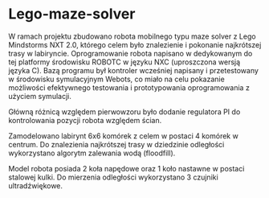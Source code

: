 # Lego-maze-solver
W ramach projektu zbudowano robota mobilnego typu maze solver z Lego Mindstorms NXT 2.0, którego celem było znalezienie i pokonanie najkrótszej trasy
w labiryncie.
Oprogramowanie robota napisano w dedykowanym do tej platformy środowisku ROBOTC w języku NXC (uproszczona wersją języka C).
Bazą programu był kontroler wcześniej napisany i przetestowany w środowisku symulacyjnym Webots, 
co miało na celu pokazanie możliwości efektywnego testowania i prototypowania oprogramowania z użyciem symulacji.

Główną różnicą względem pierwowzoru było dodanie regulatora PI do kontrolowania pozycji robota względem ścian.

Zamodelowano labirynt 6x6 komórek z celem w postaci 4 komórek w centrum.
Do znalezienia najkrótszej trasy w dziedzinie odległości wykorzystano algorytm zalewania wodą (floodfill).

Model robota posiada 2 koła napędowe oraz 1 koło nastawne w postaci stalowej kulki.
Do mierzenia odległości wykorzystano 3 czujniki ultradźwiękowe.
